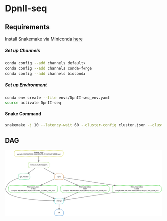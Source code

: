 # DpnII-seq
## Requirements
Install Snakemake via Miniconda [here](https://snakemake.readthedocs.io/en/stable/getting_started/installation.html)
##### Set up Channels
```bash
conda config --add channels defaults
conda config --add channels conda-forge
conda config --add channels bioconda
```
##### Set up Environment
```bash
conda env create --file envs/DpnII-seq_env.yaml
source activate DpnII-seq
```
#### Snake Command
```bash
snakemake -j 10 --latency-wait 60 --cluster-config cluster.json --cluster "bsub -q {cluster.queue} -W {cluster.time} -R {cluster.memory} -n {cluster.cores} -o {cluster.output} -e {cluster.error}" -p
```
## DAG
<img src="https://github.com/tborrman/DpnII-seq/blob/master/dag.svg" alt="dag" width=1000px>
